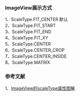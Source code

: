 
### ImageView展示方式
1、ScaleType.FIT_CENTER 默认     
2、ScaleType.FIT_START         
3、ScaleType.FIT_END       
4、ScaleType.FIT_XY      
5、ScaleType.CENTER        
6、ScaleType.CENTER_CROP         
7、ScaleType.CENTER_INSIDE       
8、ScaleType.MATRIX         

### 参考文献
1、[ImageView的scaleType属性图解](https://www.jianshu.com/p/32e335d5b842)      